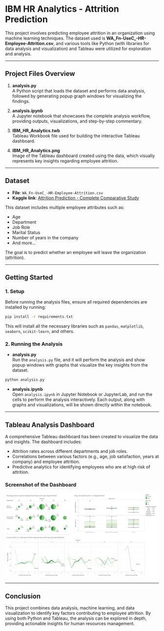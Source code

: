 # IBM HR Analytics - Attrition Prediction

This project involves predicting employee attrition in an organization using machine learning techniques. The dataset used is **WA_Fn-UseC_-HR-Employee-Attrition.csv**, and various tools like Python (with libraries for data analysis and visualization) and Tableau were utilized for exploration and analysis.

---

## Project Files Overview

1. **analysis.py**  
   A Python script that loads the dataset and performs data analysis, followed by generating popup graph windows for visualizing the findings.

2. **analysis.ipynb**  
   A Jupyter notebook that showcases the complete analysis workflow, providing outputs, visualizations, and step-by-step commentary.

3. **IBM_HR_Analytics.twb**  
   Tableau Workbook file used for building the interactive Tableau dashboard.

4. **IBM_HR_Analytics.png**  
   Image of the Tableau dashboard created using the data, which visually represents key insights regarding employee attrition.

---

## Dataset

- **File**: `WA_Fn-UseC_-HR-Employee-Attrition.csv`  
- **Kaggle link**: [Attrition Prediction - Complete Comparative Study](https://www.kaggle.com/code/darsh22blc1378/attrition-prediction-complete-comparitive-study)

This dataset includes multiple employee attributes such as:
- Age
- Department
- Job Role
- Marital Status
- Number of years in the company
- And more...

The goal is to predict whether an employee will leave the organization (attrition).

---

## Getting Started

### 1. Setup

Before running the analysis files, ensure all required dependencies are installed by running:

```bash
pip install -r requirements.txt
```

This will install all the necessary libraries such as `pandas`, `matplotlib`, `seaborn`, `scikit-learn`, and others.

### 2. Running the Analysis

- **analysis.py**  
  Run the `analysis.py` file, and it will perform the analysis and show popup windows with graphs that visualize the key insights from the dataset.

```bash
python analysis.py
```

- **analysis.ipynb**  
  Open `analysis.ipynb` in Jupyter Notebook or JupyterLab, and run the cells to perform the analysis interactively. Each output, along with graphs and visualizations, will be shown directly within the notebook.

---

## Tableau Analysis Dashboard

A comprehensive Tableau dashboard has been created to visualize the data and insights. The dashboard includes:
- Attrition rates across different departments and job roles.
- Correlations between various factors (e.g., age, job satisfaction, years at company) and employee attrition.
- Predictive analytics for identifying employees who are at high risk of attrition.

### Screenshot of the Dashboard

![IBM HR analytics](IBM_HR_Analytics.png)

---

## Conclusion

This project combines data analysis, machine learning, and data visualization to identify key factors contributing to employee attrition. By using both Python and Tableau, the analysis can be explored in depth, providing actionable insights for human resources management.
